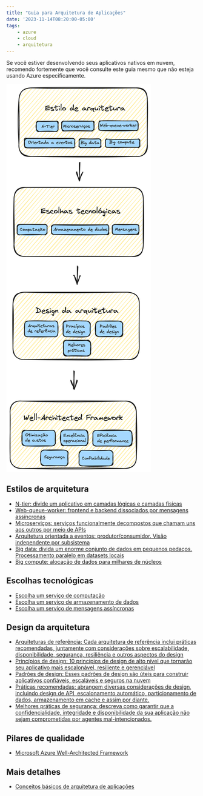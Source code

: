 ```yaml
---
title: "Guia para Arquitetura de Aplicações"
date: '2023-11-14T08:20:00-05:00'
tags:
    - azure
    - cloud
    - arquitetura
---
```


Se você estiver desenvolvendo seus aplicativos nativos em nuvem, recomendo fortemente que você consulte este guia mesmo que não esteja usando Azure especificamente.

![](/assets/images/arquitetura.png)

## Estilos de arquitetura

- [N-tier: divide um aplicativo em camadas lógicas e camadas físicas](https://learn.microsoft.com/pt-br/azure/architecture/guide/architecture-styles/n-tier)
- [Web-queue-worker: frontend e backend dissociados por mensagens assíncronas](https://learn.microsoft.com/pt-br/azure/architecture/guide/architecture-styles/web-queue-worker)
- [Microserviços: serviços funcionalmente decompostos que chamam uns aos outros por meio de APIs](https://learn.microsoft.com/pt-br/azure/architecture/guide/architecture-styles/microservices)
- [Arquitetura orientada a eventos: produtor/consumidor. Visão independente por subsistema](https://learn.microsoft.com/pt-br/azure/architecture/guide/architecture-styles/event-driven)
- [Big data: divida um enorme conjunto de dados em pequenos pedaços. Processamento paralelo em datasets locais](https://learn.microsoft.com/pt-br/azure/architecture/guide/architecture-styles/big-data)
- [Big compute: alocação de dados para milhares de núcleos](https://learn.microsoft.com/pt-br/azure/architecture/guide/architecture-styles/big-compute)

## Escolhas tecnológicas

- [Escolha um serviço de computação](https://learn.microsoft.com/pt-br/azure/architecture/guide/technology-choices/compute-decision-tree)
- [Escolha um serviço de armazenamento de dados](https://learn.microsoft.com/pt-br/azure/architecture/guide/technology-choices/data-store-overview)
- [Escolha um serviço de mensagens assíncronas](https://learn.microsoft.com/pt-br/azure/architecture/guide/technology-choices/messaging)

## Design da arquitetura

- [Arquiteturas de referência: Cada arquitetura de referência inclui práticas recomendadas, juntamente com considerações sobre escalabilidade, disponibilidade, segurança, resiliência e outros aspectos do design](https://learn.microsoft.com/pt-br/azure/architecture/browse/)
- [Princípios de design: 10 princípios de design de alto nível que tornarão seu aplicativo mais escalonável, resiliente e gerenciável](https://learn.microsoft.com/pt-br/azure/architecture/guide/design-principles/)
- [Padrões de design: Esses padrões de design são úteis para construir aplicativos confiáveis, escaláveis e seguros na nuvem](https://learn.microsoft.com/pt-br/azure/architecture/patterns/)
- [Práticas recomendadas: abrangem diversas considerações de design, incluindo design de API, escalonamento automático, particionamento de dados, armazenamento em cache e assim por diante.](https://learn.microsoft.com/pt-br/azure/architecture/best-practices/api-design)
- [Melhores práticas de segurança: descreva como garantir que a confidencialidade, integridade e disponibilidade da sua aplicação não sejam comprometidas por agentes mal-intencionados.](https://learn.microsoft.com/pt-br/security/zero-trust/deploy/applications)

## Pilares de qualidade

 - [Microsoft Azure Well-Architected Framework](https://learn.microsoft.com/pt-br/azure/well-architected/)
  
 ## Mais detalhes

 - [Conceitos básicos de arquitetura de aplicações](https://learn.microsoft.com/pt-br/azure/architecture/guide/)

